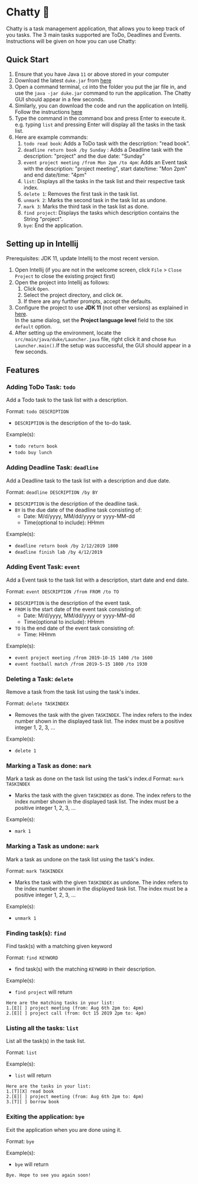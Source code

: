 # Chatty 👾

Chatty is a task management application, that allows you to keep track of you tasks. The 3 main tasks supported are ToDo, Deadlines and Events. Instructions will be given on how you can use Chatty:

## Quick Start
1. Ensure that you have Java `11` or above stored in your computer
2. Download the latest `duke.jar` from [here]()
3. Open a command terminal, `cd` into the folder you put the jar file in, and use the `java -jar duke.jar` command to run the application. The Chatty GUI should appear in a few seconds.
4. Similarly, you can download the code and run the application on Intellij. Follow the instructions [here]()
5. Type the command in the command box and press Enter to execute it.  e.g. typing `list` and pressing Enter will display all the tasks in the task list.
6. Here are example commands:
    1. `todo read book`: Adds a ToDo task with the description: "read book".
    2. `deadline return book /by Sunday` : Adds a Deadline task with the description: "project" and the due date: "Sunday"
    3. `event project meeting /from Mon 2pm /to 4pm`: Adds an Event task with the description: "project meeting", start date/time: "Mon 2pm" and end date/time: "4pm"
    4. `list`: Displays all the tasks in the task list and their respective task index.
    5. `delete 1`: Removes the first task in the task list.
    6. `unmark 2`: Marks the second task in the task list as undone.
    7. `mark 3`: Marks the third task in the task list as done.
    8. `find project`: Displays the tasks which description contains the String "project".
    9. `bye`: End the application.

## Setting up in Intellij
Prerequisites: JDK 11, update Intellij to the most recent version.

1. Open Intellij (if you are not in the welcome screen, click `File` > `Close Project` to close the existing project first)
2. Open the project into Intellij as follows:
    1. Click `Open`.
    2. Select the project directory, and click `OK`.
    3. If there are any further prompts, accept the defaults.
3. Configure the project to use **JDK 11** (not other versions) as explained in [here](https://www.jetbrains.com/help/idea/sdk.html#set-up-jdk).<br>
   In the same dialog, set the **Project language level** field to the `SDK default` option.
4. After setting up the environment, locate the `src/main/java/duke/Launcher.java` file, right click it and chose `Run Launcher.main()`.If the setup was successful, the GUI should appear in a few seconds.

## Features
### Adding ToDo Task: `todo`
Add a Todo task to the task list with a description.

Format: `todo DESCRIPTION`
* `DESCRIPTION` is the description of the to-do task.

Example(s):
- `todo return book`
- `todo buy lunch`

### Adding Deadline Task: `deadline`
Add a Deadline task to the task list with a description and due date.

Format: `deadline DESCRIPTION /by BY`
* `DESCRIPTION` is the description of the deadline task.
* `BY` is the due date of the deadline task consisting of:
    * Date: M/d/yyyy, MM/dd/yyyy or yyyy-MM-dd
    * Time(optional to include): HHmm

Example(s):
- `deadline return book /by 2/12/2019 1800`
- `deadline finish lab /by 4/12/2019`

### Adding Event Task: `event`
Add a Event task to the task list with a description, start date and end date.

Format: `event DESCRIPTION /from FROM /to TO`
* `DESCRIPTION` is the description of the event task.
* `FROM` is the start date of the event task consisting of:
    * Date: M/d/yyyy, MM/dd/yyyy or yyyy-MM-dd
    * Time(optional to include): HHmm
* `TO` is the end date of the event task consisting of:
    * Time: HHmm

Example(s):
- `event project meeting /from 2019-10-15 1400 /to 1600`
- `event football match /from 2019-5-15 1800 /to 1930`

### Deleting a Task: `delete`
Remove a task from the task list using the task's index.

Format: `delete TASKINDEX`
* Removes the task with the given `TASKINDEX`. The index refers to the index number shown in the displayed task list. The index must be a positive integer 1, 2, 3, …

Example(s):
- `delete 1`


### Marking a Task as done: `mark`
Mark a task as done on the task list using the task's index.d
Format: `mark TASKINDEX`
* Marks the task with the given `TASKINDEX` as done. The index refers to the index number shown in the displayed task list. The index must be a positive integer 1, 2, 3, …

Example(s):
- `mark 1`

### Marking a Task as undone: `mark`
Mark a task as undone on the task list using the task's index.

Format: `mark TASKINDEX`
* Marks the task with the given `TASKINDEX` as undone. The index refers to the index number shown in the displayed task list. The index must be a positive integer 1, 2, 3, …

Example(s):
- `unmark 1`

### Finding task(s): `find`
Find task(s) with a matching given keyword

Format: `find KEYWORD`
* find task(s) with the matching `KEYWORD` in their description.

Example(s):
- `find project` will return
```
Here are the matching tasks in your list:
1.[E][ ] project meeting (from: Aug 6th 2pm to: 4pm)
2.[E][ ] project call (from: Oct 15 2019 2pm to: 4pm)
```

### Listing all the tasks: `list`
List all the task(s) in the task list.

Format: `list`

Example(s):
- `list` will return
```
Here are the tasks in your list:
1.[T][X] read book
2.[E][ ] project meeting (from: Aug 6th 2pm to: 4pm)
3.[T][ ] borrow book
```

### Exiting the application: `bye`
Exit the application when you are done using it.

Format: `bye`

Example(s):
- `bye` will return
```
Bye. Hope to see you again soon!
```

